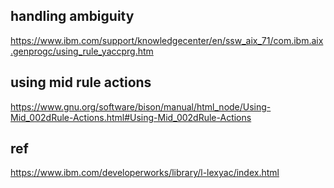 
## handling ambiguity

https://www.ibm.com/support/knowledgecenter/en/ssw_aix_71/com.ibm.aix.genprogc/using_rule_yaccprg.htm


## using mid rule actions


https://www.gnu.org/software/bison/manual/html_node/Using-Mid_002dRule-Actions.html#Using-Mid_002dRule-Actions


## ref
https://www.ibm.com/developerworks/library/l-lexyac/index.html